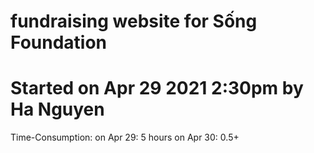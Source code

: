 # fundraising website for Sống Foundation

# Started on Apr 29 2021 2:30pm by Ha Nguyen

Time-Consumption:
on Apr 29: 5 hours
on Apr 30: 0.5+
